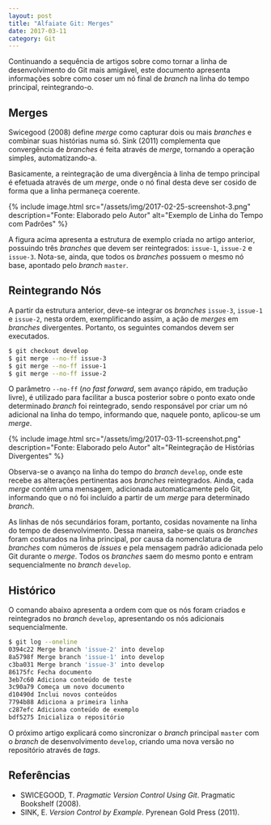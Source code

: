 ```yaml
---
layout: post
title: "Alfaiate Git: Merges"
date: 2017-03-11
category: Git
---
```


Continuando a sequência de artigos sobre como tornar a linha de desenvolvimento do Git mais amigável, este documento apresenta informações sobre como coser um nó final de _branch_ na linha do tempo principal, reintegrando-o.

## Merges

Swicegood (2008) define _merge_ como capturar dois ou mais _branches_ e combinar suas histórias numa só. Sink (2011) complementa que convergência de _branches_ é feita através de _merge_, tornando a operação simples, automatizando-a.

Basicamente, a reintegração de uma divergência à linha de tempo principal é efetuada através de um _merge_, onde o nó final desta deve ser cosido de forma que a linha permaneça coerente.

{% include image.html src="/assets/img/2017-02-25-screenshot-3.png" description="Fonte: Elaborado pelo Autor" alt="Exemplo de Linha do Tempo com Padrões" %}

A figura acima apresenta a estrutura de exemplo criada no artigo anterior, possuindo três _branches_ que devem ser reintegrados: `issue-1`, `issue-2` e `issue-3`. Nota-se, ainda, que todos os _branches_ possuem o mesmo nó base, apontado pelo _branch_ `master`.

## Reintegrando Nós

A partir da estrutura anterior, deve-se integrar os _branches_ `issue-3`, `issue-1` e `issue-2`, nesta ordem, exemplificando assim, a ação de _merges_ em _branches_ divergentes. Portanto, os seguintes comandos devem ser executados.

```bash
$ git checkout develop
$ git merge --no-ff issue-3
$ git merge --no-ff issue-1
$ git merge --no-ff issue-2
```

O parâmetro `--no-ff` (_no fast forward_, sem avanço rápido, em tradução livre), é utilizado para facilitar a busca posterior sobre o ponto exato onde determinado _branch_ foi reintegrado, sendo responsável por criar um nó adicional na linha do tempo, informando que, naquele ponto, aplicou-se um _merge_.

{% include image.html src="/assets/img/2017-03-11-screenshot.png" description="Fonte: Elaborado pelo Autor" alt="Reintegração de Histórias Divergentes" %}

Observa-se o avanço na linha do tempo do _branch_ `develop`, onde este recebe as alterações pertinentas aos _branches_ reintegrados. Ainda, cada _merge_ contém uma mensagem, adicionada automaticamente pelo Git, informando que o nó foi incluído a partir de um _merge_ para determinado _branch_.

As linhas de nós secundários foram, portanto, cosidas novamente na linha do tempo de desenvolvimento. Dessa maneira, sabe-se quais os _branches_ foram costurados na linha principal, por causa da nomenclatura de _branches_ com números de _issues_ e pela mensagem padrão adicionada pelo Git durante o _merge_. Todos os _branches_ saem do mesmo ponto e entram sequencialmente no _branch_ `develop`.

## Histórico

O comando abaixo apresenta a ordem com que os nós foram criados e reintegrados no _branch_ `develop`, apresentando os nós adicionais sequencialmente.

```bash
$ git log --oneline
0394c22 Merge branch 'issue-2' into develop
8a5798f Merge branch 'issue-1' into develop
c3ba031 Merge branch 'issue-3' into develop
86175fc Fecha documento
3eb7c60 Adiciona conteúdo de teste
3c90a79 Começa um novo documento
d10490d Inclui novos conteúdos
7794b88 Adiciona a primeira linha
c287efc Adiciona conteúdo de exemplo
bdf5275 Inicializa o repositório
```

O próximo artigo explicará como sincronizar o _branch_ principal `master` com o _branch_ de desenvolvimento `develop`, criando uma nova versão no repositório através de _tags_.

## Referências

* SWICEGOOD, T. _Pragmatic Version Control Using Git_. Pragmatic Bookshelf (2008).
* SINK, E. _Version Control by Example_. Pyrenean Gold Press (2011).
